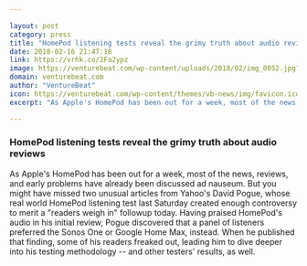 ```yaml
---

layout: post
category: press
title: "HomePod listening tests reveal the grimy truth about audio reviews"
date: 2018-02-16 21:47:18
link: https://vrhk.co/2Fa2ypz
image: https://venturebeat.com/wp-content/uploads/2018/02/img_0052.jpg?fit=780%2C439&strip=all
domain: venturebeat.com
author: "VentureBeat"
icon: https://venturebeat.com/wp-content/themes/vb-news/img/favicon.ico
excerpt: "As Apple's HomePod has been out for a week, most of the news, reviews, and early problems have already been discussed ad nauseum. But you might have missed two unusual articles from Yahoo's David Pogue, whose real world HomePod listening test last Saturday created enough controversy to merit a \"readers weigh in\" followup today. Having praised HomePod's audio in his initial review, Pogue discovered that a panel of listeners preferred the Sonos One or Google Home Max, instead. When he published that finding, some of his readers freaked out, leading him to dive deeper into his testing methodology -- and other testers' results, as well."

---
```


### HomePod listening tests reveal the grimy truth about audio reviews

As Apple's HomePod has been out for a week, most of the news, reviews, and early problems have already been discussed ad nauseum. But you might have missed two unusual articles from Yahoo's David Pogue, whose real world HomePod listening test last Saturday created enough controversy to merit a "readers weigh in" followup today. Having praised HomePod's audio in his initial review, Pogue discovered that a panel of listeners preferred the Sonos One or Google Home Max, instead. When he published that finding, some of his readers freaked out, leading him to dive deeper into his testing methodology -- and other testers' results, as well.